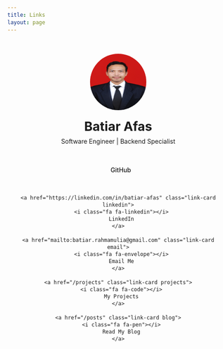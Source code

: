 ```yaml
---
title: Links
layout: page
---
```


<div class="linktree-container">
  <div class="profile-section">
    <img src="/assets/images/profile.jpg" alt="Batiar Afas" class="profile-image">
    <h1>Batiar Afas</h1>
    <p>Software Engineer | Backend Specialist</p>
  </div>

  <div class="links-section">
    <a href="https://github.com/afasari" class="link-card github">
      <i class="fa fa-github"></i>
      GitHub
    </a>
    
    <a href="https://linkedin.com/in/batiar-afas" class="link-card linkedin">
      <i class="fa fa-linkedin"></i>
      LinkedIn
    </a>

    <a href="mailto:batiar.rahmamulia@gmail.com" class="link-card email">
      <i class="fa fa-envelope"></i>
      Email Me
    </a>

    <a href="/projects" class="link-card projects">
      <i class="fa fa-code"></i>
      My Projects
    </a>

    <a href="/posts" class="link-card blog">
      <i class="fa fa-pen"></i>
      Read My Blog
    </a>
  </div>
</div>

<style>
  .linktree-container {
    max-width: 680px;
    margin: 0 auto;
    padding: 2rem 1rem;
    text-align: center;
  }

  .profile-section {
    margin-bottom: 2rem;
  }

  .profile-image {
    width: 128px;
    height: 128px;
    border-radius: 50%;
    margin-bottom: 1rem;
    border: 3px solid var(--link);
  }

  .profile-section h1 {
    margin: 0;
    font-size: 1.8rem;
    color: var(--heading);
  }

  .profile-section p {
    color: var(--text-light);
    margin: 0.5rem 0;
  }

  .links-section {
    display: flex;
    flex-direction: column;
    gap: 1rem;
  }

  .link-card {
    display: flex;
    align-items: center;
    justify-content: center;
    gap: 0.75rem;
    padding: 1rem;
    background: var(--bg);
    border: 2px solid var(--border);
    border-radius: 8px;
    text-decoration: none;
    color: var(--text);
    font-weight: 500;
    transition: all 0.3s ease;
  }

  .link-card:hover {
    transform: translateY(-2px);
    border-color: var(--link);
    background: var(--bg);
  }

  .link-card i {
    font-size: 1.2rem;
  }

  .github:hover { border-color: #6e5494; }
  .linkedin:hover { border-color: #0077b5; }
  .email:hover { border-color: #ea4335; }
  .projects:hover { border-color: #60a5fa; }
  .blog:hover { border-color: #10b981; }
</style>